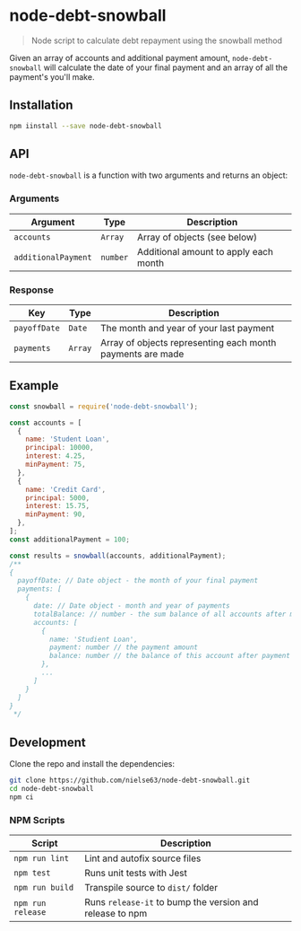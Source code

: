 # node-debt-snowball

> Node script to calculate debt repayment using the snowball method

Given an array of accounts and additional payment amount, `node-debt-snowball` will calculate the date of your final payment and an array of all the payment's you'll make.

## Installation

```bash
npm iinstall --save node-debt-snowball
```

## API

`node-debt-snowball` is a function with two arguments and returns an object:

### Arguments

| Argument            | Type     | Description                           |
| ------------------- | -------- | ------------------------------------- |
| `accounts`          | `Array`  | Array of objects (see below)          |
| `additionalPayment` | `number` | Additional amount to apply each month |

### Response

| Key | Type | Description |
| --- | --- | --- |
| `payoffDate` | `Date` | The month and year of your last payment |
| `payments` | `Array` | Array of objects representing each month payments are made |

## Example

```js
const snowball = require('node-debt-snowball');

const accounts = [
  {
    name: 'Student Loan',
    principal: 10000,
    interest: 4.25,
    minPayment: 75,
  },
  {
    name: 'Credit Card',
    principal: 5000,
    interest: 15.75,
    minPayment: 90,
  },
];
const additionalPayment = 100;

const results = snowball(accounts, additionalPayment);
/**
{
  payoffDate: // Date object - the month of your final payment
  payments: [
    {
      date: // Date object - month and year of payments
      totalBalance: // number - the sum balance of all accounts after making payments
      accounts: [
        {
          name: 'Studient Loan',
          payment: number // the payment amount
          balance: number // the balance of this account after payment
        },
        ...
      ]
    }
  ]
}
 */
```

## Development

Clone the repo and install the dependencies:

```bash
git clone https://github.com/nielse63/node-debt-snowball.git
cd node-debt-snowball
npm ci
```

### NPM Scripts

| Script            | Description                                              |
| ----------------- | -------------------------------------------------------- |
| `npm run lint`    | Lint and autofix source files                            |
| `npm test`        | Runs unit tests with Jest                                |
| `npm run build`   | Transpile source to `dist/` folder                       |
| `npm run release` | Runs `release-it` to bump the version and release to npm |
